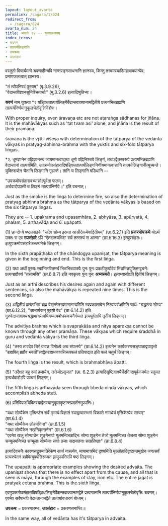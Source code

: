 ```yaml
---
layout: layout_avarta
permalink: /sagara/1/024
redirect_from:
  - /sagara/024
avarta_num: 24
title: आवर्तः २४ -- श्रवणलक्षणम्
index_terms:
- श्रवणम्
- तात्पर्यलिङ्गानि
- उपक्रमः
- उपसंहारः
---
```


वस्तुतो विचार्यमाणे श्रवणादीन्यपि नान्तरङ्गसाधनानि ज्ञानस्य, 
किन्तु तत्त्वमस्यादिमहावाक्यान्येव, प्रमाणफलत्वात् ज्ञानस्य। 

"तं त्वौपनिषदं पुरुषम्" (बृ.3.9.26),  
"वेदान्तविज्ञानसुनिश्चितार्थाः" (मु.3.2.6)  इत्यादिश्रुतिभ्यः। 

**श्रवणं** नाम युक्त्या *२ षड्विधतात्पर्यलिङ्गैर्वेदान्तवाक्यानामद्वितीये प्रत्यगभिन्नब्रह्मणि तात्पर्यनिर्णयानुकूलचेतोवृत्तिविशेषः।

<div class="translation-inline" markdown="1">
With proper inquiry, even śravaṇa etc are not
ataraṅga sādhanas for jñāna. It is the mahāvākyas
such as 'tat tvam asi' alone, and jñāna is the result
of their pramāṇa.

śravaṇa is the vr̥tti-viśeṣa with determination of the tātparya of the vedānta vākyas in pratyag-abhinna-brahma with the yuktis and six-fold tātparya liṅgas.
</div>

<div class="footnote" markdown="1">
*२. धूमज्ञानेन वह्निज्ञानस्य जायमानत्वाद्यथा धूमो वह्निनिश्चये लिङ्गं, तथाऽद्वैतस्वरूपे प्रत्यगभिन्नब्रह्मणि वेदान्तानां तात्पर्यमिति, उपक्रमोपसंहारादिषड्विधतात्पर्यलिङ्गनिर्णीयमानत्वात्तानि तात्पर्यलिङ्गानीत्युच्यन्ते। 
युक्तिशब्देन चैतानि लिङ्गानि गृह्यन्ते। 
तानि च लिङ्गानि षडिधानि --

"उपक्रमोपसंहारावभ्यासोऽपूर्वता फलम्।  
अर्थवादोपपत्ती च लिङ्गं तात्पर्यनिर्णये॥" इति वचनात्।

<div class="translation-inline" markdown="1">
Just as the smoke is the liṅga to determine
fire, so also the determination of pratyag abhinna
brahma as the tātparya of the vedānta vākyas 
is based on the six tātparya liṅgas. 

They are -- 1. upakrama and upasamhāra, 2. 
abhyāsa, 3. apūrvatā, 4. phalam, 5. arthavāda and 6. upapatti.
</div>

(1) छान्दोग्ये षष्ठप्रपाठके "सदेव सोम्य इदमग्र आसीदेकमेवाद्वितीयम्" (छा.6.2.1) इति **प्रकरणोपक्रमे** योऽर्थ उक्तः स एव **उपसंहारे** ऽपि "ऐतदात्म्यभिदꣳ सर्व तत्सत्यं स आत्मा" (छा.6.16.3) इत्युपसंहृतः। इत्युपक्रमोपसंहारैकरूप्यमेकं लिङ्गम्।

<div class="translation-inline" markdown="1">
In the sixth prapāṭhaka of the chāndogya upaniṣat, 
the tātparya meaning is given in the beginning and end. This
is the first liṅga.
</div>

(2) यथा अर्थी पुरुषः स्वाभिलषितमर्थं भिन्नभिन्नवाक्यैः पुनः पुनः प्रकटीकुर्यादेवं भिन्नभिन्नयुक्तिमद्वचनैः प्रत्यग्ब्रह्मैक्यं "तत्त्वमसि" (छा.6.8.7) इति नवकृत्वः पुनः पुनः **अभ्यस्यते**। इत्यभ्यासोऽपि द्वितीयं लिङ्गम्।

<div class="translation-inline" markdown="1">
Just as an arthī describes his desires again and
again with different sentences, so also the mahāvākya
is repeated nine times. This is the second liṅga.
</div>

(3) अद्वितीयं प्रत्यगभिन्नं ब्रह्म वेदान्तेतरप्रमाणागम्यमिति स्वप्रकाशत्वेन नित्यापरोक्षमिति चार्थः "श्रद्धत्स्व सोम्य" (छा.6.12.2), "आचार्यवान् पुरुषो वेद" (छा 6.14.2) इति गुरुवेदान्तवाक्यश्रद्धामात्रसमधिगम्यत्वबोधकवचनैर्गम्यत इत्यपूर्वतापि तृतीयं लिङ्गम्।

<div class="translation-inline" markdown="1">
The advitīya brahma which is svaprakāśa and 
nitya aparokṣa cannot be known through any other
pramāṇa. These vākyas which require śraddhā in 
guru and vedānta vākya is the third liṅga.
</div>

(4) "तस्य तावदेव चिरं यावन्न विमोक्ष्ये अथ संपत्स्ये" (छा.6.14.2) इत्यनेन कार्यकरणसङ्घाताद्व्यावृत्तो "ब्रह्मवित् ब्रह्मैव भवती"त्यद्वैतब्रह्मभावापत्तिरूपफलं
प्रतिपाद्यत इति फलं चतुर्थं लिङ्गम्।

<div class="translation-inline" markdown="1">
The fourth liṅga is the result, which is 
brahmabhāva āpatti.
</div>

(5) "तदैक्षत बहु स्यां प्रजायेय, तत्तेजोऽसृजत" (छा. 6.2.3) इत्यादिसृष्टिवाक्यैर्भेदनिन्दापूर्वकमभेदः स्तूयत इत्यर्थवादोऽपि पञ्चमं लिङ्गम्।

<div class="translation-inline" markdown="1">
The fifth liṅga is arthavāda seen through 
bheda nindā vākyas, which accomplish abheda stuti.
</div>

(6) प्रतिपिपादयिषितस्याद्वैतस्यानुकूलदृष्टान्तप्रदर्शनमुपपत्तिः। 

"यथा सोम्यैकेन मृत्पिण्डेन सर्वं मृण्मयं विज्ञातं स्याद्वाचारम्भणं विकारो नामधेयं मृत्तिकेत्येव सत्यम्" (छा.6.1.4)  
"यथा सोम्यैकेन लोहमणिना" (छा.6.1.5)  
"यथा सोम्यैकेन नखनिकृन्तनेन" (छा.6.1.6)  
"एवमेव खलु सोम्यान्नेन शुङ्गेनापो मूलमन्विच्छाद्भिः सोम्य शुङ्गेन तेजो मूलमन्विच्छ तेजसा सोम्य शुङ्गेन सन्मूलमन्विच्छ सन्मूलाः सोम्येमाः सर्वाः प्रजाः सदायतनाः सत्प्रतिष्ठाः" (छा.6.8.4) 

इत्यादिवचनैः कारणसद्रूपव्यतिरेकेण कार्यं नास्त्येव, मायामात्रमिदं दृश्यमिति मृल्लोहादिदृष्टान्तमुखेन जगत्सर्वं प्रत्यक्चेतनं ब्रह्मैवेत्युपपत्तिरुच्यत इत्युपपत्तिरपि षष्ठं लिङ्गम्।

<div class="translation-inline" markdown="1">
The upapatti is appropriate examples showing
the desired advaita. The upaniṣat shows that there
is no effect apart from the cause, and all that
is seen is māyā, through the examples of clay, 
iron etc. The entire jagat is pratyak cetana brahma.
This is the sixth liṅga.
</div>

एवमुपक्रमोपसंहारादिषड्विधलिङ्गैर्वेदान्तवाक्यानामद्वैते प्रत्यगात्मनि तात्पर्यनिर्णयानुकुलचेतोवृत्तिः श्रवणम्। 
एवमेव सर्वेषामपि वेदान्तानामद्वैते तात्पर्यावधारणं बोध्यम्। 

**उपक्रमः** = प्रकरणारम्भः, **उपसंहारः** = प्रकरणसमाप्तिः॥

<div class="translation-inline" markdown="1">
In the same way, all of vedānta has it's tātparya
in advaita. 
</div>

</div>
